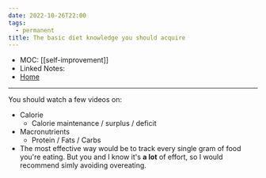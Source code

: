 ```yaml
---
date: 2022-10-26T22:00
tags:
  - permanent
title: The basic diet knowledge you should acquire
---
```

- MOC: [[self-improvement]]
- Linked Notes: 
- [Home](https://misudashi.ga/)
---------- 
You should watch a few videos on:
- Calorie
	- Calorie maintenance / surplus / deficit
- Macronutrients
	- Protein / Fats / Carbs
- The most effective way would be to track every single gram of food you're eating. But you and I know it's **a lot** of effort, so I would recommend simly avoiding overeating. 